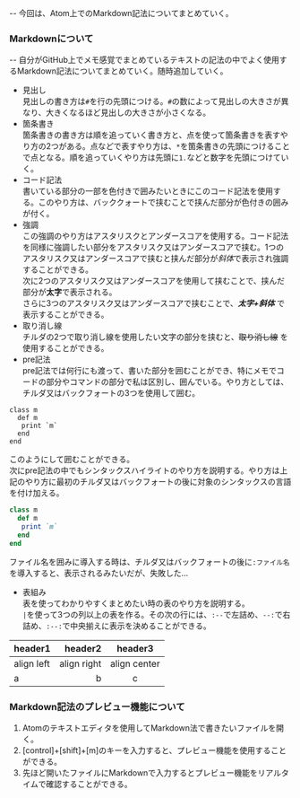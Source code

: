 -- 今回は、Atom上でのMarkdown記法についてまとめていく。

### Markdownについて  
-- 自分がGitHub上でメモ感覚でまとめているテキストの記法の中でよく使用するMarkdown記法についてまとめていく。随時追加していく。  
* 見出し  
見出しの書き方は`#`を行の先頭につける。`#`の数によって見出しの大きさが異なり、大きくなるほど見出しの大きさが小さくなる。  
* 箇条書き  
箇条書きの書き方は順を追っていく書き方と、点を使って箇条書きを表すやり方の2つがある。点などで表すやり方は、`*`を箇条書きの先頭につけることで点となる。順を追っていくやり方は先頭に`1.`などと数字を先頭につけていく。  
* コード記法  
書いている部分の一部を色付きで囲みたいときにこのコード記法を使用する。このやり方は、バッククォートで挟むことで挟んだ部分が色付きの囲みが付く。  
* 強調  
この強調のやり方はアスタリスクとアンダースコアを使用する。コード記法を同様に強調したい部分をアスタリスク又はアンダースコアで挟む。1つのアスタリスク又はアンダースコアで挟むと挟んだ部分が*斜体*で表示され強調することができる。  
次に2つのアスタリスク又はアンダースコアを使用して挟むことで、挟んだ部分が**太字**で表示される。  
さらに3つのアスタリスク又はアンダースコアで挟むことで、***太字+斜体*** で表示することができる。  
* 取り消し線  
チルダの2つで取り消し線を使用したい文字の部分を挟むと、~~取り消し線~~ を使用することができる。  
* pre記法  
pre記法では何行にも渡って、書いた部分を囲むことができ、特にメモでコードの部分やコマンドの部分で私は区別し、囲んでいる。やり方としては、チルダ又はバックフォートの3つを使用して囲む。  
```
class m  
  def m  
   print `m`  
  end  
end
```  
このようにして囲むことができる。  
次にpre記法の中でもシンタックスハイライトのやり方を説明する。やり方は上記のやり方に最初のチルダ又はバックフォートの後に対象のシンタックスの言語を付け加える。  
```ruby
class m  
  def m  
   print `m`  
  end  
end
```  
ファイル名を囲みに導入する時は、チルダ又はバックフォートの後に`:ファイル名`を導入すると、表示されるみたいだが、失敗した…

* 表組み  
表を使ってわかりやすくまとめたい時の表のやり方を説明する。  
`|`を使って3つの列以上の表を作る。その次の行には、`:--`で左詰め、`--:`で右詰め、`:--:`で中央揃えに表示を決めることができる。  

|header1|header2|header3|  
|:--|--:|:--:|  
|align left|align right|align center|  
|a|b|c|  


### Markdown記法のプレビュー機能について  
1. Atomのテキストエディタを使用してMarkdown法で書きたいファイルを開く。
2. [control]+[shift]+[m]のキーを入力すると、プレビュー機能を使用することができる。
3. 先ほど開いたファイルにMarkdownで入力するとプレビュー機能をリアルタイムで確認することができる。
